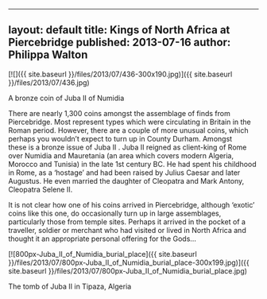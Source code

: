  ---
 layout: default
 title: Kings of North Africa at Piercebridge
 published: 2013-07-16
 author: Philippa Walton
 ---
 [![]({{ site.baseurl }}/files/2013/07/436-300x190.jpg)]({{ site.baseurl }}/files/2013/07/436.jpg)
 
 A bronze coin of Juba II of Numidia
 
 There are nearly 1,300 coins amongst the assemblage of finds from Piercebridge. Most represent types which were circulating in Britain in the Roman period. However, there are a couple of more unusual coins, which perhaps you wouldn’t expect to turn up in County Durham. Amongst these is a bronze issue of Juba II . Juba II reigned as client-king of Rome over Numidia and Mauretania (an area which covers modern Algeria, Morocco and Tunisia) in the late 1st century BC. He had spent his childhood in Rome, as a ‘hostage’ and had been raised by Julius Caesar and later Augustus. He even married the daughter of Cleopatra and Mark Antony, Cleopatra Selene II.
 
 It is not clear how one of his coins arrived in Piercebridge, although ‘exotic’ coins like this one, do occasionally turn up in large assemblages, particularly those from temple sites. Perhaps it arrived in the pocket of a traveller, soldier or merchant who had visited or lived in North Africa and thought it an appropriate personal offering for the Gods…
 
 [![800px-Juba_II_of_Numidia_burial_place]({{ site.baseurl }}/files/2013/07/800px-Juba_II_of_Numidia_burial_place-300x199.jpg)]({{ site.baseurl }}/files/2013/07/800px-Juba_II_of_Numidia_burial_place.jpg)
 
 The tomb of Juba II in Tipaza, Algeria 